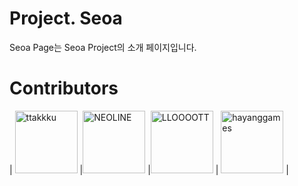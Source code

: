 # Project. Seoa
Seoa Page는 Seoa Project의 소개 페이지입니다.

# Contributors
 <!-- | <img src="https://avatars.githubusercontent.com/ttakkku" width="100" title="ttakkku"> | <img src="https://avatars.githubusercontent.com/hayanggames" width="100" title="hayanggames"> | <img src="https://avatars.githubusercontent.com/code325" width="100" title="NEOLINE"> | <img src="https://avatars.githubusercontent.com/Ryzen72700" width="100" title="LLOOOOTT"> | <img src="https://avatars.githubusercontent.com/LLOOOOTT" width="100" title="LLOOOOTT"> | <img src="https://avatars.githubusercontent.com/DPS0340" width="100" title="DPS0340"> | <img src="https://avatars.githubusercontent.com/WhiteSnowFlakes" width="100" title="Noeul"> |
| ------------------------------------------------------------ | ------------------------------------------------------------ | ------------------------------------------------------------ | ------------------------------------------------------------ | ------------------------------------------------------------ |
| [ttakkku](https://github.com/ttakkku)                      | [hayanggames](https://github.com/hayanggames)              | [NEOLINE](https://github.com/code325)                      | [ʇuǝᴉlƆǝʇᴉɥM](https://github.com/Ryzen72700)               | [LLOOOOT](https://github.com/lloooot)                      | [DPS0340](https://github.com/dps0340)                      | -->
| <img src="https://avatars.githubusercontent.com/ttakkku" width="100" title="ttakkku"> |<img src="https://avatars.githubusercontent.com/code325" width="100" title="NEOLINE"> |<img src="https://avatars.githubusercontent.com/LLOOOOTT" width="100" title="LLOOOOTT"> | <img src="https://avatars.githubusercontent.com/hayanggames" width="100" title="hayanggames"> |
<!--| ------------------------------------------------------------  | ------------------------------------------------------------ |
| [ttakkku](https://github.com/ttakkku)                       | [NEOLINE](https://github.com/code325)                      |
| [LLOOOOTT](https://github.com/LLOOOOTT)                       |
-->
